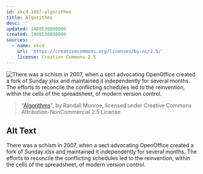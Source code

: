 ```yaml
---
id: xkcd.1667-algorithms
title: Algorithms
desc: ''
updated: 1460530800000
created: 1460530800000
sources:
  - name: xkcd
    url: 'https://creativecommons.org/licenses/by-nc/2.5/'
    license: Creative Commons 2.5
---
```

![There was a schism in 2007, when a sect advocating OpenOffice created a fork of Sunday.xlsx and maintained it independently for several months. The efforts to reconcile the conflicting schedules led to the reinvention, within the cells of the spreadsheet, of modern version control.](https://imgs.xkcd.com/comics/algorithms.png)
> "[Algorithms](https://xkcd.com/1667/)", by Randall Munroe, licensed under Creative Commons Attribution-NonCommercial 2.5 License

## Alt Text
There was a schism in 2007, when a sect advocating OpenOffice created a fork of Sunday.xlsx and maintained it independently for several months. The efforts to reconcile the conflicting schedules led to the reinvention, within the cells of the spreadsheet, of modern version control.
